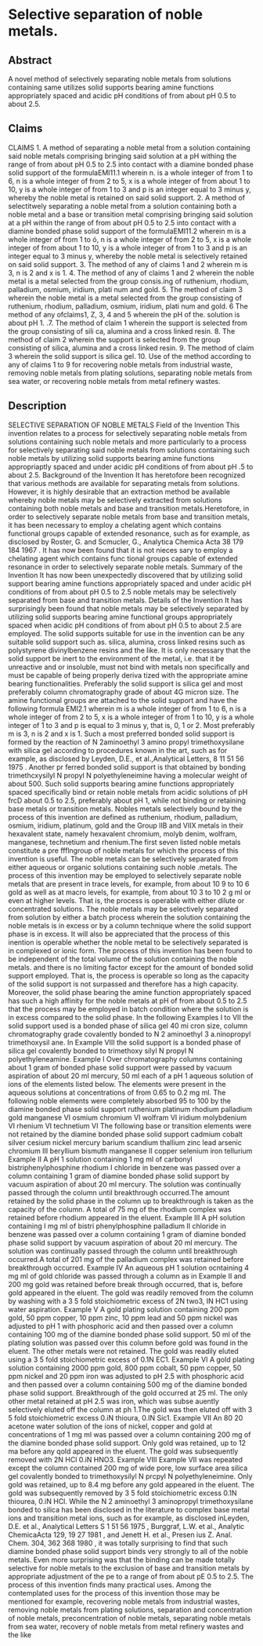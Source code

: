 # Selective separation of noble metals.

## Abstract
A novel method of selectively separating noble metals from solutions containing same utilizes solid supports bearing amine functions appropriately spaced and acidic pH conditions of from about pH 0.5 to about 2.5.

## Claims
CLAIMS 1. A method of separating a noble metal from a solution containing said noble metals comprising bringing said solution at a pH withing the range of from about pH 0.5 to 2.5 into contact with a diamine bonded phase solid support of the formulaEMI11.1 wherein n. is a whole integer of from 1 to 6, n is a whole integer of from 2 to 5, x is a whole integer of from about 1 to 10, y is a whole integer of from 1 to 3 and p is an integer equal to 3 minus y, whereby the noble metal is retained on said solid support. 2. A method of selectitwely separating a noble metal from a solution containing both a noble metal and a base or transition metal comprising bringing said solution at a pH within the range of from about pH 0.5 to 2.5 into contact with a diamine bonded phase solid support of the formulaEMI11.2 wherein m is a whole integer of from 1 to ó, n is a whole integer of from 2 to 5, x is a whole integer of from about 1 to 10, y is a whole integer of from 1 to 3 and p is an integer equal to 3 minus y, whereby the noble metal is selectively retained on said solid support. 3. The method of any of claims 1 and 2 wherein m is 3, n is 2 and x is 1. 4. The method of any of claims 1 and 2 wherein the noble metal is a metal selected from the group consis.ing of ruthenium, rhodium, palladium, osmium, iridium, plati num and gold. 5. The method of claim 3 wherein the noble metal is a metal selected from the group consisting of ruthenium, rhodium, palladium, osmium, iridium, plati num and gold. 6 The method of any ofclaims1, Z, 3, 4 and 5 wherein the pH of the. solution is about pH 1. .7. The method of claim 1 wherein the support is selected from the group consisting of sili ca, alumina and a cross linked resin. 8. The method of claim 2 wherein the support is selected from the group consisting of silica, alumina and a cross linked resin. 9. The method of claim 3 wherein the solid support is silica gel. 10. Use of the method according to any of claims 1 to 9 for recovering noble metals from industrial waste, removing noble metals from plating solutions, separating noble metals from sea water, or recovering noble metals from metal refinery wastes.

## Description
SELECTIVE SEPARATION OF NOBLE METALS Field of the Invention This invention relates to a process for selectively separating noble metals from solutions containing such noble metals and more particularly to a process for selectively separating said noble metals from solutions containing such noble metals by utilizing solid supports bearing amine functions appropriaptly spaced and under acidic pH conditions of from about pH .5 to about 2.5. Background of the Invention It has heretofore been recognized that various methods are available for separating metals from solutions. However, it is highly desirable that an extraction method be available whereby noble metals may be selectively extracted from solutions containing both noble metals and base and transition metals.Heretofore, in order to selectively separate noble metals from base and transition metals, it has been necessary to employ a chelating agent which contains functional groups capable of extended resonance, such as for example, as disclosed by Roster, G. and Scmucler, G., Analytica Chemica Acta 38 179 184 1967 . It has now been found that it is not nieces sary to employ a chelating agent which contains func tional groups capable of extended resonance in order to selectively separate noble metals. Summary of the Invention It has now been unexpectedly discovered that by utilizing solid support bearing amine functions appropriately spaced and under acidic pH conditions of from about pH 0.5 to 2.5 noble metals may be selectively separated from base and transition metals. Details of the Invention It has surprisingly been found that noble metals may be selectively separated by utilizing solid supports bearing amine functional groups appropriately spaced when acidic pH conditions of from about pH 0.5 to about 2.5 are employed. The solid supports suitable for use in the invention can be any suitable solid support such as. silica, alumina, cross linked resins such as polystyrene divinylbenzene resins and the like. It is only necessary that the solid support be inert to the environment of the metal, i.e. that it be unreactive and or insoluble, must not bind with metals non specifically and must be capable of being properly deriva tized with the appropriate amine bearing functionalities. Preferably the solid support is silica gel and most preferably column chromatography grade of about 4G micron size. The amine functional groups are attached to the solid support and have the following formula EMI2.1 wherein m is a whole integer of from 1 to 6, n is a whole integer of from 2 to 5, x is a whole integer of from 1 to 10, y is a whole integer of 1 to 3 and p is equal to 3 minus y, that is, 0, 1 or 2. Most preferably m is 3, n is 2 and x is 1. Such a most preferred bonded solid support is formed by the reaction of N 2aminoethyl 3 amino propyl trimethoxysilane with silica gel according to procedures known in the art, such as for example, as disclosed by Leyden, D.E., et al.,Analytical Letters, 8 11 51 56 1975 . Another pr ferred bonded solid support is that obtained by bonding trimethcxysilyl N propyl N polyethyleneimine having a molecular weight of about 500. Such solid supports bearing amine functions appropriately spaced specifically bind or retain noble metals from acidic solutions of pH frcD about 0.5 to 2.5, preferably about pH 1, while not binding or retaining base metals or transition metals. Nobles metals selectively bound by the process of this invention are defined as ruthenium, rhodium, palladium, osmium, iridium, platinum, gold and the Group lIB and VIIX metals in their hexavalent state, namely hexavalent chromium, molyb denim, wolfram, manganese, technetium and rhenium.The first seven listed noble metals constitute a pre ffflngroup of noble metals for which the process of this invention is useful. The noble metals can be selectively separated from either aqueous or organic solutions containing such noble .metals. The process of this invention may be employed to selectively separate noble metals that are present in trace levels, for example, from about 10 9 to 10 6 gold as well as at macro levels, for example, from about 10 3 to 10 2 g ml or even at higher levels. That is, the process is operable with either dilute or concentrated solutions. The noble metals may be selectively separated from solution by either a batch process wherein the solution containing the noble metals is in excess or by a column technique where the solid support phase is in excess. It will also be appreciated that the process of this inention is operable whether the noble metal to be selectively separated is in complexed or ionic form. The process of this invention has been found to be independent of the total volume of the solution containing the noble metals. and there is no limiting factor except for the amount of bonded solid support employed. That is, the process is operable so long as the capacity of the solid support is not surpassed and therefore has a high capacity. Moreover, the solid phase bearing the amine function appropriately spaced has such a high affinity for the noble metals at pH of from about 0.5 to 2.5 that the process may be employed in batch condition where the solution is in excess compared to the solid phase. In the following Examples I to VII the solid support used is a bonded phase of silica gel 40 mi cron size, column chromatography grade covalently bonded to N 2 aminoethyl 3 a.ninopropyl trimethoxysil ane. In Example VIII the solid support is a bonded phase of silica gel covalently bonded to trimethoxy silyl N propyl N polyethyleneamine. Example I Over chromatography columns containing about 1 gram of bonded phase solid support were passed by vacuum aspiration of about 20 ml mercury, 50 ml each of a pH 1 aqueous solution of ions of the elements listed below. The elements were present in the aqueous solutions at concentrations of from 0.65 to 0.2 mg ml. The following noble elements were completely absorbed 95 to 100 by the diamine bonded phase solid support ruthenium platinum rhodium palladium gold manganese VI osmium chromium VI wolfram VI iridium molybdenium VI rhenium VI technetium VI The following base or transition elements were not retained by the diamine bonded phase solid support cadmium cobalt silver cesium nickel mercury barium scandium thallium zinc lead arsenic chromium III beryllium bismuth manganese II copper selenium iron tellurium Example II A pH 1 solution containing 1 mg ml of carbonyl bistriphenylphosphine rhodium I chloride in benzene was passed over a column containing 1 gram of diamine bonded phase solid support by vacuum aspiration of about 20 ml mercury. The solution was continually passed through the column until breakthrough occurred.The amount retained by the solid phase in the column up to breakthrough is taken as the capacity of the column. A total of 75 mg of the rhodium complex was retained before rhodium appeared in the eluent. Example III A pH solution containing I mg ml of bistri phenylphosphine palladium II chloride in benzene was passed over a column containing 1 gram of diamine bonded phase solid support by vacuum aspiration of about 20 ml mercury. The solution was continually passed through the column until breakthrough occurred.A total of 201 mg of the palladium complex was retained before breakthrough occurred. Example IV An aqueous pH 1 solution ocntaining 4 mg ml of gold chloride was passed through a column as in Example II and 200 mg gold was retained before break through occurred, that is, before gold appeared in the eluent. The gold was readily removed from the column by washing with a 3 5 fold stoichiometric excess of 2N two3, IN HC1 using water aspiration. Example V A gold plating solution containing 200 ppm gold, 50 ppm copper, 10 ppm zinc, 10 ppm lead and 50 ppm nickel was adjusted to pH 1 with phosphoric acid and then passed over a column containing 100 mg of the diamine bonded phase solid support. 50 ml of the plating solution was passed over this column before gold was found in the eluent. The other metals were not retained. The gold was readily eluted using a 3 5 fold stoichiometric excess of 0.1N EC1. Example VI A gold plating solution containing 2000 ppm gold, 800 ppm cobalt, 50 ppm copper, 50 ppm nickel and 20 ppm iron was adjusted to pH 2.5 with phosphoric acid and then passed over a column containing 500 mg of the diamine bonded phase solid support. Breakthrough of the gold occurred at 25 ml. The only other metal retained at pH 2.5 was iron, which was subse auently selectively eluted off the column at ph 1.The gold was then eluted off with 3 5 fold stoichiometric excess 0.iN thioura, 0.IN Sic1. Example VII An 80 20 acetone water solution of the ions of nickel, copper and gold at concentrations of 1 mg ml was passed over a column containing 200 mg of the diamine bonded phase solid support. Only gold was retained, up to 12 ma before any qold appeared in the eluent. The gold was subsequently removed with 2N HCl 0.iN HNO3. Example VIII Example VII was repeated except the column contained 200 mg of wide pore, low surface area silica gel covalently bonded to trimethoxysilyl N prcpyl N polyethyleneimine. Only gold was retained, up to 8.4 mg before any gold appeared in the eluent. The gold was subsequently removed by 3 5 fold stoichiometric excess 0.1N thiourea, 0.iN HCl. While the N 2 aminoethyl 3 aminopropyl trimethoxysilane bonded to silica has been disclosed in the literature to complex base metal ions and transition metal ions, such as for example, as disclosed inLeyden, D.E. et al., Analytical Letters S 1 51 56 1975 , Burggraf, L.W. et al., Analytic ChemicaActa 129, 19 27 1981 , and Jenett H. et al., Presen ius Z. Anal. Chem. 304, 362 368 1980 , it was totally surprising to find that such diamine bonded phase solid support binds very strongly to all of the noble metals. Even more surprising was that the binding can be made totally selective for noble metals to the exclusion of base and transition metals by appropriate adjustment of the pe to a range of from about pE 0.5 to 2.5. The process of this invention finds many practical uses. Among the contemplated uses for the process of this invention those may be mentioned for example, recovering noble metals from industrial wastes, removing noble metals from plating solutions, separation and concentration of noble metals, preconcentration of noble metals, separating noble metals from sea water, recovery of noble metals from metal refinery wastes and the like